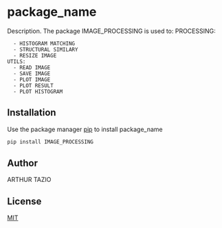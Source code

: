 # package_name

Description. 
The package IMAGE_PROCESSING is used to:
    PROCESSING:

	  - HISTOGRAM MATCHING
	  - STRUCTURAL SIMILARY
	  - RESIZE IMAGE
	UTILS:
	  - READ IMAGE
	  - SAVE IMAGE
	  - PLOT IMAGE
	  - PLOT RESULT
	  - PLOT HISTOGRAM
	  


## Installation

Use the package manager [pip](https://pip.pypa.io/en/stable/) to install package_name

```bash
pip install IMAGE_PROCESSING
```

## Author
ARTHUR TAZIO 

## License
[MIT](https://choosealicense.com/licenses/mit/)